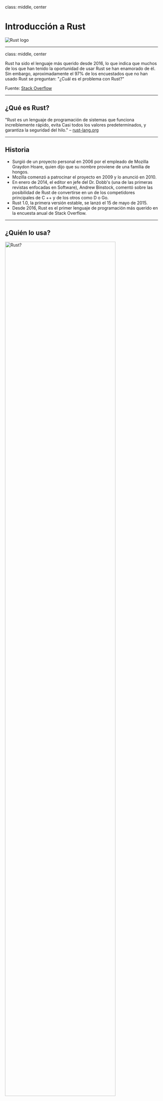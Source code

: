 class: middle, center

# Introducción a Rust #

<div><img alt="Rust logo" src="img/rust.png" style="max-width: 200px; max-height: 200px;"/></div>

---
class: middle, center

Rust ha sido el lenguaje más querido desde 2016, lo que indica que muchos de los que han tenido la oportunidad de usar Rust se han enamorado de él. Sin embargo, aproximadamente el 97% de los encuestados que no han usado Rust se preguntan: "¿Cuál es el problema con Rust?"

Fuente: [Stack Overflow](https://stackoverflow.blog/2020/01/20/what-is-rust-and-why-is-it-so-popular/)

---
## ¿Qué es Rust? ##

"Rust es un lenguaje de programación de sistemas que funciona increíblemente rápido, evita
Casi todos los valores predeterminados, y garantiza la seguridad del hilo." &ndash;
[rust-lang.org](https://www.rust-lang.org/)

---

## Historia

- Surgió de un proyecto personal en 2006 por el empleado de Mozilla Graydon Hoare, quien dijo que su nombre proviene de una familia de hongos.
- Mozilla comenzó a patrocinar el proyecto en 2009 y lo anunció en 2010.
- En enero de 2014, el editor en jefe del Dr. Dobb's (una de las primeras revistas enfocadas en Software), Andrew Binstock, comentó sobre las posibilidad de Rust de convertirse en un de los competidores principales de C ++ y de los otros como D o Go.
- Rust 1.0, la primera versión estable, se lanzó el 15 de mayo de 2015.
- Desde 2016, Rust es el primer lenguaje de programación más querido en la encuesta anual de Stack Overflow.

---

## ¿Quién lo usa? ##

<div><img alt="Rust?" src="img/rust-in-production.png" style="width: 85%; height: 85%;"/></div>

---

## Let's Rust! ##

Hello Rust!

```rust
fn call_me<F: Fn()>(f: F) {
    f();
}

fn main() {
    let hello = || println!("Hello Rust!");

    call_me(hello);
}
```

---
class: middle, center

<div><img alt="Rust?" src="img/why-rust.png" style="width: 90%; height: 90%;"/></div>

---

## ¿Y porqué Rust? ##

Esta asentado sobre 4 grandes pilares:

- Seguridad.
- Rápidez.
- Lenguage Funcional.
- Low overhead.

---

### Seguridad ###

- La mayoría de los errores de memoria se descubren cuando se ejecuta un programa.
- Rust detecta problemas relacionados con la memoria (null or dangling pointers, data races, etc.)...
- .. y el compilador fuerza a solucionarlos.

<div><img alt="Rust?" src="img/error_move.png" style="height: 40%;"/></div>

---

### Rápidez ###

- Rust compila a código nativo.
- Rust no tiene recolector de basura.
- La mayoría de las abstracciones tienen costo cero.
- Usa exactamente lo que necesitas ...
- ... y se paga la mayor parte en tiempo de compilación.

---

### Rápidez II ###

<div><img alt="Rust?" src="img/fastest.svg" style="height: 70%; width: 70%;"/></div>

(*) Fuente [The Computer Language Benchmarks Game](https://benchmarksgame-team.pages.debian.net/benchmarksgame)

---

### Lenguage Funcional ###

- Funciones de primera clase.
- Genéricos basados en rasgos (traits).
- Tipos de datos algebraicos.
- Pattern matching.

---

## Lenguage Funcional II ##

```rust
fn main() {
    let array = 0..9;

    let mult = |a| (2 * a) as i32 ;

    let sum: i32 = array.filter(|x| x % 3 == 0)
                        .map(mult)
                        .sum();
    println!("Sum = {}", sum);
}
```

---

## Gestión de la memoria ###

- Rust garantiza la seguridad de la memoria sin necesidad de un recolector de basura.
- La memoria se gestiona a través de un sistema de propiedad que el compilador comprueba en el momento de la compilación.
- Cada variable tiene un solo dueño a la vez.

---

## Modelo de lanzamiento ##

- Rust lanza una nueva versión estable cada seis semanas.
- Hay disponibles versiones cada noche.
- Versión estable más reciente: Rust 1.42.

---
class: middle, center

## GO vs Rust ##

<div style="display: flex; justify-content: center; align-items: center;"><img alt="Gopher" src="img/gopher.png" style="width: 30%; height: 30%;"/><img alt="Ferris" src="img/ferris.png" style="width: 30%; height: 30%;"/></div>

---

### Lenguaje de programación GO ###

- Go fue introducido en 2007 por Google.
- Surgió como un lenguaje para resolver los problemas que enfrentan las organizaciones cuando desarrollan infraestructura de software.
- La especificación de Go especifica la recolección de basura, la gestión de dependencias, la concurrencia integrada, la solidez a través de múltiples límites entre los componentes, etc.
- Todas estas características bien pensadas de Go le han otorgado una posición en el mercado muy importante respecto de otros lenguajes de programación.

---

### Ventajas de Rust ###

- Mayor velocidad.
- Tiene características de grano fino, como patrones enriquecidos, extensiones de sintaxis e incrustaciones novedosas.
- Interoperable con C y FFI, entre otros.
- Abstracciones con costo cero.
- Comportamiento en tiempo de ejecución más predecible.
- Mejores tiempo de bloqueo y de depuración.

---

### Desventajas de Rust ###

- La curva de aprendizaje de Rust es más pronunciado que en Go.
- Rust es más lento en compilar.
- En más lento que C y C ++ en condiciones análogas.

(*) Más info en [Go vs Rust: Which is Better and Why?](https://appinventiv.com/blog/go-vs-rust/)

---

## Aplicaciones en Rust ##

Algunas ejemplos de aplicaciones escritas completamente en Rust:

- Servo, un motor de navegador web de Mozilla.
- Rocket,  web framework, fácil de usar y rápido.
- Redox, sistema operativo completo, Rust 100%.
- Hábitat, application automation framework.

y muchos otros, mira en [awesome-rust](https://github.com/kud1ing/awesome-rust)

---

## Próximas charlas ##

Si te has quedado con ganas de más, en próximas charlas podrás ver:

- Rust básico.
- Structures / Traits.
- Ownership / Borrowing / Lifetimes
- ...
